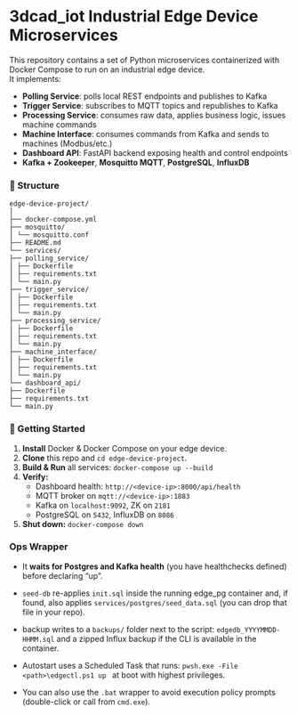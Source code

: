 # 3dcad_iot Industrial Edge Device Microservices

This repository contains a set of Python microservices containerized with Docker Compose to run on an industrial edge device.  
It implements:

- **Polling Service**: polls local REST endpoints and publishes to Kafka  
- **Trigger Service**: subscribes to MQTT topics and republishes to Kafka  
- **Processing Service**: consumes raw data, applies business logic, issues machine commands  
- **Machine Interface**: consumes commands from Kafka and sends to machines (Modbus/etc.)  
- **Dashboard API**: FastAPI backend exposing health and control endpoints  
- **Kafka + Zookeeper**, **Mosquitto MQTT**, **PostgreSQL**, **InfluxDB**

### 📂 Structure

```
edge-device-project/
│
├── docker-compose.yml
├── mosquitto/
│ └── mosquitto.conf
├── README.md
└── services/
├── polling_service/
│ ├── Dockerfile
│ ├── requirements.txt
│ └── main.py
├── trigger_service/
│ ├── Dockerfile
│ ├── requirements.txt
│ └── main.py
├── processing_service/
│ ├── Dockerfile
│ ├── requirements.txt
│ └── main.py
├── machine_interface/
│ ├── Dockerfile
│ ├── requirements.txt
│ └── main.py
└── dashboard_api/
├── Dockerfile
├── requirements.txt
└── main.py
```

### 🚀 Getting Started

1. **Install** Docker & Docker Compose on your edge device.  
2. **Clone** this repo and `cd edge-device-project`.  
3. **Build & Run** all services:
   `docker-compose up --build`
4. **Verify:**
    * Dashboard health: `http://<device-ip>:8000/api/health`
    * MQTT broker on `mqtt://<device-ip>:1883`
    * Kafka on `localhost:9092`, ZK on `2181`
    * PostgreSQL on `5432`, InfluxDB on `8086`
5. **Shut down:**
    `docker-compose down`

### **Ops Wrapper**
* It **waits for Postgres and Kafka health** (you have healthchecks defined) before declaring “up”.

* ```seed-db``` re-applies ```init.sql``` inside the running edge_pg container and, if found, also applies ```services/postgres/seed_data.sql``` (you can drop that file in your repo).

* backup writes to a ```backups/``` folder next to the script: ```edgedb_YYYYMMDD-HHMM.sql``` and a zipped Influx backup if the CLI is available in the container.

* Autostart uses a Scheduled Task that runs: ```pwsh.exe -File <path>\edgectl.ps1 up ``` at boot with highest privileges.

* You can also use the ```.bat``` wrapper to avoid execution policy prompts (double-click or call from ```cmd.exe```).

